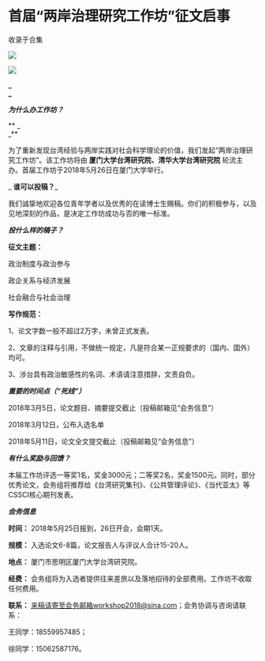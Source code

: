 # 首届“两岸治理研究工作坊”征文启事


收录于合集

**_<img src='/images/597/2.png' width='auto' />_**

![](/images/597/3.jpeg)

**_  
_**

**_为什么办工作坊？_**

 ** _  
_**

为了重新发现台湾经验与两岸实践对社会科学理论的价值，我们发起“两岸治理研究工作坊”。该工作坊将由 **厦门大学台湾研究院、清华大学台湾研究院**
轮流主办。首届工作坊于2018年5月26日在厦门大学举行。

  

 _ **谁可以投稿？**_

我们诚挚地欢迎各位青年学者以及优秀的在读博士生赐稿。你们的积极参与，以及见地深刻的作品，是决定工作坊成功与否的唯一标准。

_**投什么样的稿子？**_

**征文主题：**

政治制度与政治参与

政企关系与经济发展

社会融合与社会治理

**写作规范：**

1、论文字数一般不超过2万字，未曾正式发表。

2、文章的注释与引用，不做统一规定，凡是符合某一正规要求的（国内、国外）均可。

3、涉台具有政治敏感性的名词、术语请注意措辞，文责自负。

_**重要的时间点（“死线”）**_

2018年3月5日，论文题目、摘要提交截止（投稿邮箱见“会务信息”）

2018年3月12日，公布入选名单

2018年5月11日，论文全文提交截止（投稿邮箱见“会务信息”）

_**有什么奖励与回馈？**_

本届工作坊评选一等奖1名，奖金3000元；二等奖2名，奖金1500元。同时，部分优秀论文，会务组将推荐给《台湾研究集刊》、《公共管理评论》、《当代亚太》等CSSCI核心期刊发表。

_**会务信息**_

**时间：** 2018年5月25日报到，26日开会，会期1天。

 **规模：** 入选论文6-8篇，论文报告人与评议人合计15-20人。

 **地点：** 厦门市思明区厦门大学台湾研究院。

 **经费：** 会务组将为入选者提供往来差旅以及落地招待的全部费用。工作坊不收取任何费用。

 **联系：** 来稿请寄至会务邮箱workshop2018@sina.com；会务协调与咨询请联系：

王同学：18559957485；

徐同学：15062587176。

  

